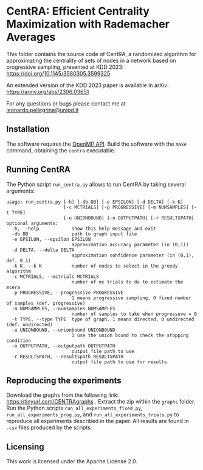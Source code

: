 # CentRA: Efficient Centrality Maximization with Rademacher Averages

This folder contains the source code of CentRA, a randomized algorithm for
approximating the centrality of sets of nodes in a network based on progressive sampling, presented at KDD 2023: https://doi.org/10.1145/3580305.3599325


An extended version of the KDD 2023 paper is available in arXiv: https://arxiv.org/abs/2306.03651


For any questions or bugs please contact me at [leonardo.pellegrina@unipd.it](mailto:leonardo.pellegrina@unipd.it)


## Installation

The software requires the [OpenMP API](http://openmp.org/wp/).
Build the software with the `make` command, obtaining the `centra` executable.

## Running CentRA

The Python script `run_centra.py` allows to run CentRA by taking several arguments:

```
usage: run_centra.py [-h] [-db DB] [-e EPSILON] [-d DELTA] [-k K]
                     [-c MCTRIALS] [-p PROGRESSIVE] [-m NUMSAMPLES] [-t TYPE]
                     [-u UNIONBOUND] [-o OUTPUTPATH] [-r RESULTSPATH]
optional arguments:
  -h, --help            show this help message and exit
  -db DB                path to graph input file
  -e EPSILON, --epsilon EPSILON
                        approximation accuracy parameter (in (0,1))
  -d DELTA, --delta DELTA
                        approximation confidence parameter (in (0,1), def. 0.1)
  -k K, --k K           number of nodes to select in the greedy algorithm
  -c MCTRIALS, --mctrials MCTRIALS
                        number of mc trials to do to estimate the mcera
  -p PROGRESSIVE, --progressive PROGRESSIVE
                        1 means progressive sampling, 0 fixed number of samples (def. progressive)
  -m NUMSAMPLES, --numsamples NUMSAMPLES
                        number of samples to take when progressuve = 0
  -t TYPE, --type TYPE  type of graph. 1 means directed, 0 undirected (def. undirected)
  -u UNIONBOUND, --unionbound UNIONBOUND
                        1 use the union bound to check the stopping condition
  -o OUTPUTPATH, --outputpath OUTPUTPATH
                        output file path to use
  -r RESULTSPATH, --resultspath RESULTSPATH
                        output file path to use for results
```

## Reproducing the experiments

Download the graphs from the following link: https://tinyurl.com/CENTRAgraphs .
Extract the zip within the `graphs` folder.
Run the Python scripts `run_all_experiments_fixed.py`, `run_all_experiments_prog.py`, and `run_all_experiments_trials.py` to reproduce all experiments described in the paper.
All results are found in `.csv` files produced by the scripts.

## Licensing

This work is licensed under the Apache License 2.0.

